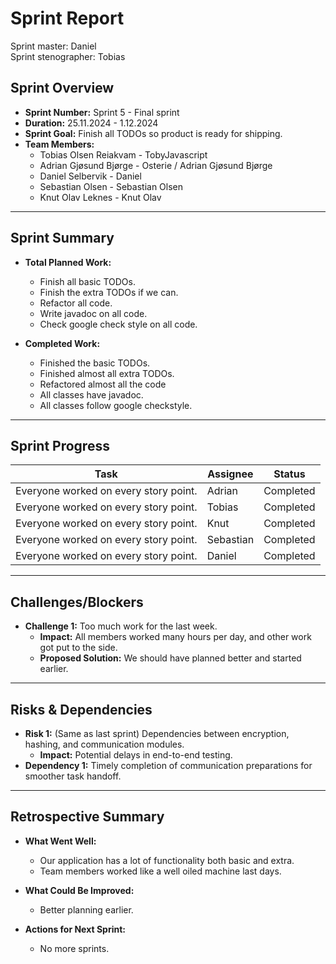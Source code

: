 # **Sprint Report**

Sprint master: Daniel  
Sprint stenographer: Tobias

## **Sprint Overview**
- **Sprint Number:** Sprint 5 - Final sprint
- **Duration:** 25.11.2024 - 1.12.2024
- **Sprint Goal:** Finish all TODOs so product is ready for shipping. 
- **Team Members:**
    - Tobias Olsen Reiakvam - TobyJavascript
    - Adrian Gjøsund Bjørge - Osterie / Adrian Gjøsund Bjørge
    - Daniel Selbervik - Daniel
    - Sebastian Olsen - Sebastian Olsen
    - Knut Olav Leknes - Knut Olav

---

## **Sprint Summary**
- **Total Planned Work:**
    - Finish all basic TODOs.
    - Finish the extra TODOs if we can.
    - Refactor all code.
    - Write javadoc on all code.
    - Check google check style on all code. 
 
- **Completed Work:**
    - Finished the basic TODOs.
    - Finished almost all extra TODOs.
    - Refactored almost all the code
    - All classes have javadoc.
    - All classes follow google checkstyle.

---

## **Sprint Progress**
| Task                                  | Assignee  | Status       |
|---------------------------------------|-----------|--------------|
| Everyone worked on every story point. | Adrian    | Completed    |
| Everyone worked on every story point. | Tobias    | Completed    |
| Everyone worked on every story point. | Knut      | Completed    |
| Everyone worked on every story point. | Sebastian | Completed    |
| Everyone worked on every story point. | Daniel    | Completed    |

---

## **Challenges/Blockers**
- **Challenge 1:** Too much work for the last week.
    - **Impact:** All members worked many hours per day, and other work got put to the side.
    - **Proposed Solution:** We should have planned better and started earlier.

---

## **Risks & Dependencies**
- **Risk 1:** (Same as last sprint) Dependencies between encryption, hashing, and communication modules.
    - **Impact:** Potential delays in end-to-end testing.
- **Dependency 1:** Timely completion of communication preparations for smoother task handoff.

---

## **Retrospective Summary**
- **What Went Well:**
    - Our application has a lot of functionality both basic and extra.
    - Team members worked like a well oiled machine last days.

- **What Could Be Improved:**
    - Better planning earlier.


- **Actions for Next Sprint:**
    - No more sprints. 
